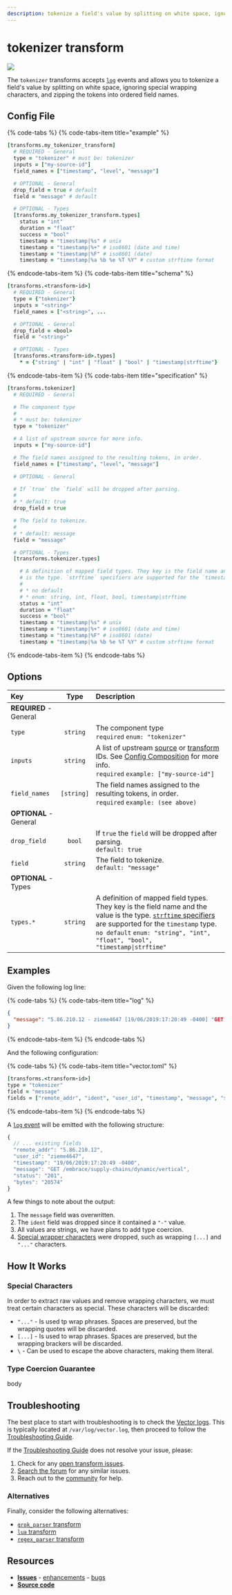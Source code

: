 ```yaml
---
description: tokenize a field's value by splitting on white space, ignoring special wrapping characters, and zipping the tokens into ordered field names
---
```


<!---
!!!WARNING!!!!

This file is autogenerated! Please do not manually edit this file.
Instead, please modify the contents of `scripts/metadata.toml`.
-->


# tokenizer transform

![](../../../assets/tokenizer-transform.svg)


The `tokenizer` transforms accepts [`log`][docs.log_event] events and allows you to tokenize a field's value by splitting on white space, ignoring special wrapping characters, and zipping the tokens into ordered field names.

## Config File

{% code-tabs %}
{% code-tabs-item title="example" %}
```coffeescript
[transforms.my_tokenizer_transform]
  # REQUIRED - General
  type = "tokenizer" # must be: tokenizer
  inputs = ["my-source-id"]
  field_names = ["timestamp", "level", "message"]

  # OPTIONAL - General
  drop_field = true # default
  field = "message" # default

  # OPTIONAL - Types
  [transforms.my_tokenizer_transform.types]
    status = "int"
    duration = "float"
    success = "bool"
    timestamp = "timestamp|%s" # unix
    timestamp = "timestamp|%+" # iso8601 (date and time)
    timestamp = "timestamp|%F" # iso8601 (date)
    timestamp = "timestamp|%a %b %e %T %Y" # custom strftime format
```
{% endcode-tabs-item %}
{% code-tabs-item title="schema" %}
```coffeescript
[transforms.<transform-id>]
  # REQUIRED - General
  type = {"tokenizer"}
  inputs = "<string>"
  field_names = ["<string>", ...

  # OPTIONAL - General
  drop_field = <bool>
  field = "<string>"

  # OPTIONAL - Types
  [transforms.<transform-id>.types]
    * = {"string" | "int" | "float" | "bool" | "timestamp|strftime"}
```
{% endcode-tabs-item %}
{% code-tabs-item title="specification" %}
```coffeescript
[transforms.tokenizer]
  # REQUIRED - General

  # The component type
  #
  # * must be: tokenizer
  type = "tokenizer"

  # A list of upstream source for more info.
  inputs = ["my-source-id"]

  # The field names assigned to the resulting tokens, in order.
  field_names = ["timestamp", "level", "message"]

  # OPTIONAL - General

  # If `true` the `field` will be dropped after parsing.
  #
  # * default: true
  drop_field = true

  # The field to tokenize.
  #
  # * default: message
  field = "message"

  # OPTIONAL - Types
  [transforms.tokenizer.types]

    # A definition of mapped field types. They key is the field name and the value
    # is the type. `strftime` specifiers are supported for the `timestamp` type.
    #
    # * no default
    # * enum: string, int, float, bool, timestamp|strftime
    status = "int"
    duration = "float"
    success = "bool"
    timestamp = "timestamp|%s" # unix
    timestamp = "timestamp|%+" # iso8601 (date and time)
    timestamp = "timestamp|%F" # iso8601 (date)
    timestamp = "timestamp|%a %b %e %T %Y" # custom strftime format
```
{% endcode-tabs-item %}
{% endcode-tabs %}

## Options

| Key  | Type  | Description |
| :--- | :---: | :---------- |
| **REQUIRED** - General | | |
| `type` | `string` | The component type<br />`required` `enum: "tokenizer"` |
| `inputs` | `string` | A list of upstream [source][docs.sources] or [transform][docs.transforms] IDs. See [Config Composition][docs.config_composition] for more info.<br />`required` `example: ["my-source-id"]` |
| `field_names` | `[string]` | The field names assigned to the resulting tokens, in order.<br />`required` `example: (see above)` |
| **OPTIONAL** - General | | |
| `drop_field` | `bool` | If `true` the `field` will be dropped after parsing.<br />`default: true` |
| `field` | `string` | The field to tokenize.<br />`default: "message"` |
| **OPTIONAL** - Types | | |
| `types.*` | `string` | A definition of mapped field types. They key is the field name and the value is the type. [`strftime` specifiers][url.strftime_specifiers] are supported for the `timestamp` type.<br />`no default` `enum: "string", "int", "float", "bool", "timestamp\|strftime"` |

## Examples



Given the following log line:

{% code-tabs %}
{% code-tabs-item title="log" %}
```json
{
  "message": "5.86.210.12 - zieme4647 [19/06/2019:17:20:49 -0400] "GET /embrace/supply-chains/dynamic/vertical" 201 20574"
}
```
{% endcode-tabs-item %}
{% endcode-tabs %}

And the following configuration:

{% code-tabs %}
{% code-tabs-item title="vector.toml" %}
```coffeescript
[transforms.<transform-id>]
type = "tokenizer"
field = "message"
fields = ["remote_addr", "ident", "user_id", "timestamp", "message", "status", "bytes"]
```
{% endcode-tabs-item %}
{% endcode-tabs %}

A [`log` event][docs.log_event] will be emitted with the following structure:

```javascript
{
  // ... existing fields
  "remote_addr": "5.86.210.12",
  "user_id": "zieme4647",
  "timestamp": "19/06/2019:17:20:49 -0400",
  "message": "GET /embrace/supply-chains/dynamic/vertical",
  "status": "201",
  "bytes": "20574"
}
```

A few things to note about the output:

1. The `message` field was overwritten.
2. The `ident` field was dropped since it contained a `"-"` value.
3. All values are strings, we have plans to add type coercion.
4. [Special wrapper characters](#special-characters) were dropped, such as wrapping `[...]` and `"..."` characters.




## How It Works

### Special Characters

In order to extract raw values and remove wrapping characters, we must treat certain characters as special. These characters will be discarded:

* `"..."` - Is used tp wrap phrases. Spaces are preserved, but the wrapping quotes will be discarded.
* `[...]` - Is used to wrap phrases. Spaces are preserved, but the wrapping brackers will be discarded.
* `\` - Can be used to escape the above characters, making them literal.

### Type Coercion Guarantee

body

## Troubleshooting

The best place to start with troubleshooting is to check the
[Vector logs][docs.monitoring_logs]. This is typically located at
`/var/log/vector.log`, then proceed to follow the
[Troubleshooting Guide][docs.troubleshooting].

If the [Troubleshooting Guide][docs.troubleshooting] does not resolve your
issue, please:

1. Check for any [open transform issues](https://github.com/timberio/vector/issues?q=is%3Aopen+is%3Aissue+label%3A%22Transform%3A+tokenizer%22).
2. [Search the forum][url.search_forum] for any similar issues.
2. Reach out to the [community][url.community] for help.

### Alternatives

Finally, consider the following alternatives:

* [`grok_parser` transform][docs.grok_parser_transform]
* [`lua` transform][docs.lua_transform]
* [`regex_parser` transform][docs.regex_parser_transform]

## Resources

* [**Issues**](https://github.com/timberio/vector/issues?q=is%3Aopen+is%3Aissue+label%3A%22Transform%3A+tokenizer%22) - [enhancements](https://github.com/timberio/vector/issues?q=is%3Aopen+is%3Aissue+label%3A%22Transform%3A+tokenizer%22+label%3A%22Type%3A+Enhancement%22) - [bugs](https://github.com/timberio/vector/issues?q=is%3Aopen+is%3Aissue+label%3A%22Transform%3A+tokenizer%22+label%3A%22Type%3A+Bug%22)
* [**Source code**](https://github.com/timberio/vector/tree/master/src/transform/tokenizer.rs)


[docs.config_composition]: ../../../usage/configuration/README.md#composition
[docs.grok_parser_transform]: ../../../usage/configuration/transforms/grok_parser.md
[docs.log_event]: ../../../about/data-model.md#log
[docs.lua_transform]: ../../../usage/configuration/transforms/lua.md
[docs.monitoring_logs]: ../../../usage/administration/monitoring.md#logs
[docs.regex_parser_transform]: ../../../usage/configuration/transforms/regex_parser.md
[docs.sources]: ../../../usage/configuration/sources
[docs.transforms]: ../../../usage/configuration/transforms
[docs.troubleshooting]: ../../../usage/guides/troubleshooting.md
[url.community]: https://vector.dev/community
[url.search_forum]: https://forum.vector.dev/search?expanded=true
[url.strftime_specifiers]: https://docs.rs/chrono/0.3.1/chrono/format/strftime/index.html
